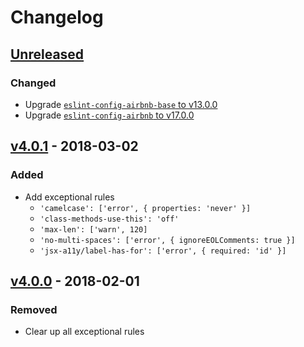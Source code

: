 # Changelog

## [Unreleased]
### Changed
- Upgrade [`eslint-config-airbnb-base` to v13.0.0](https://github.com/airbnb/javascript/blob/master/packages/eslint-config-airbnb-base/CHANGELOG.md#1300--2018-06-21)
- Upgrade [`eslint-config-airbnb` to v17.0.0](https://github.com/airbnb/javascript/blob/master/packages/eslint-config-airbnb/CHANGELOG.md#1700--2018-06-21)

## [v4.0.1] - 2018-03-02
### Added
- Add exceptional rules
	- `'camelcase': ['error', { properties: 'never' }]`
	- `'class-methods-use-this': 'off'`
	- `'max-len': ['warn', 120]`
	- `'no-multi-spaces': ['error', { ignoreEOLComments: true }]`
	- `'jsx-a11y/label-has-for': ['error', { required: 'id' }]`

## [v4.0.0] - 2018-02-01
### Removed
- Clear up all exceptional rules

[Unreleased]: https://github.com/ridi/eslint-config/compare/v4.0.1...HEAD
[v4.0.1]: https://github.com/ridi/eslint-config/compare/v4.0.0...v4.0.1
[v4.0.0]: https://github.com/ridi/eslint-config/compare/v3.0.0...v4.0.0
